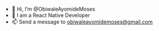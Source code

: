 - 👋 Hi, I’m @ObiwaleAyomideMoses
- 👀 I am a React Native Developer
- 📫 Send a message to obiwaleayomidemoses@gmail.com

<!---
ObiwaleAyomideMoses/ObiwaleAyomideMoses is a ✨ special ✨ repository because its `README.md` (this file) appears on your GitHub profile.
You can click the Preview link to take a look at your changes.
--->
